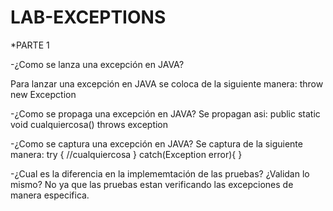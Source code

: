 # LAB-EXCEPTIONS
*PARTE 1

-¿Como se lanza una excepción en JAVA? 

Para lanzar una excepción en JAVA se coloca de la siguiente manera: throw new Excepction

-¿Como se propaga una excepción en JAVA?
Se propagan asi: public static void cualquiercosa() throws exception

-¿Como se captura una excepción en JAVA?
Se captura de la siguiente manera: 
try {
   //cualquiercosa
   } catch(Exception error){
   }
   
-¿Cual es la diferencia en la implememtación de las pruebas? ¿Validan lo mismo?
No ya que las pruebas estan verificando las excepciones de manera especifica.
